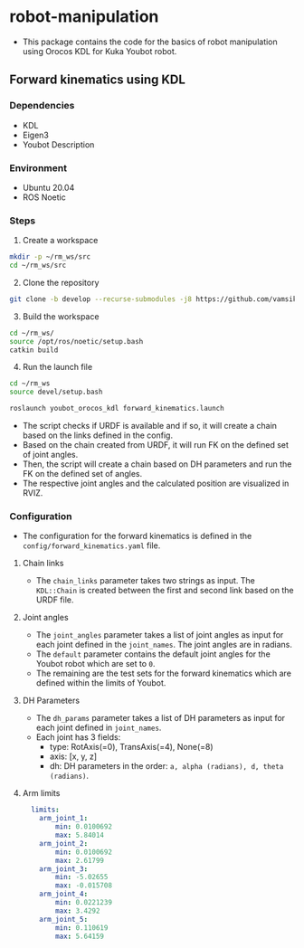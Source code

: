 # robot-manipulation

- This package contains the code for the basics of robot manipulation using Orocos KDL for Kuka Youbot robot.

## Forward kinematics using KDL

### Dependencies
- KDL
- Eigen3
- Youbot Description

### Environment
- Ubuntu 20.04
- ROS Noetic

### Steps

1. Create a workspace
```bash
mkdir -p ~/rm_ws/src
cd ~/rm_ws/src
```

2. Clone the repository
```bash
git clone -b develop --recurse-submodules -j8 https://github.com/vamsikalagaturu/robot-manipulation.git
```

3. Build the workspace
```bash
cd ~/rm_ws/
source /opt/ros/noetic/setup.bash
catkin build
```

4. Run the launch file
```bash
cd ~/rm_ws
source devel/setup.bash

roslaunch youbot_orocos_kdl forward_kinematics.launch
```

- The script checks if URDF is available and if so, it will create a chain based on the links defined in the config.
- Based on the chain created from URDF, it will run FK on the defined set of joint angles.
- Then, the script will create a chain based on DH parameters and run the FK on the defined set of angles.
- The respective joint angles and the calculated position are visualized in RVIZ.

### Configuration

- The configuration for the forward kinematics is defined in the `config/forward_kinematics.yaml` file.

1. Chain links
    - The `chain_links` parameter takes two strings as input. The `KDL::Chain` is created between the first and second link based on the URDF file.

2. Joint angles
    - The `joint_angles` parameter takes a list of joint angles as input for each joint defined in the `joint_names`. The joint angles are in radians.
    - The `default` parameter contains the default joint angles for the Youbot robot which are set to `0`.
    - The remaining are the test sets for the forward kinematics which are defined within the limits of Youbot.

3. DH Parameters
    - The `dh_params` parameter takes a list of DH parameters as input for each joint defined in `joint_names`.
    - Each joint has 3 fields:
        - type: RotAxis(=0), TransAxis(=4), None(=8)
        - axis: [x, y, z]
        - dh: DH parameters in the order: `a, alpha (radians), d, theta (radians)`.

4. Arm limits

    ```yaml
      limits:
        arm_joint_1:
            min: 0.0100692
            max: 5.84014
        arm_joint_2:
            min: 0.0100692
            max: 2.61799
        arm_joint_3:
            min: -5.02655
            max: -0.015708
        arm_joint_4:
            min: 0.0221239
            max: 3.4292
        arm_joint_5:
            min: 0.110619
            max: 5.64159
    ```
